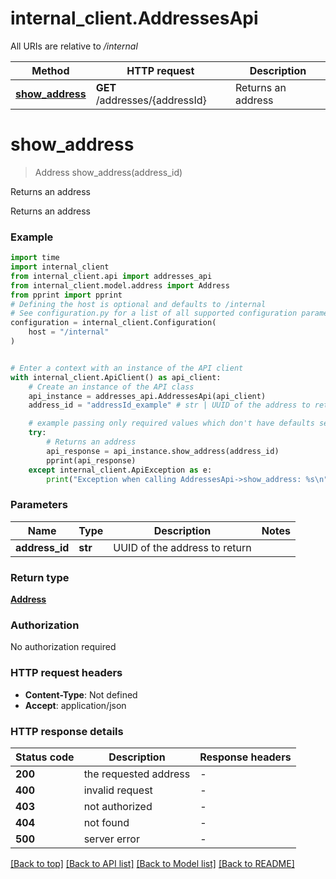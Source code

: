 # internal_client.AddressesApi

All URIs are relative to */internal*

Method | HTTP request | Description
------------- | ------------- | -------------
[**show_address**](AddressesApi.md#show_address) | **GET** /addresses/{addressId} | Returns an address


# **show_address**
> Address show_address(address_id)

Returns an address

Returns an address

### Example


```python
import time
import internal_client
from internal_client.api import addresses_api
from internal_client.model.address import Address
from pprint import pprint
# Defining the host is optional and defaults to /internal
# See configuration.py for a list of all supported configuration parameters.
configuration = internal_client.Configuration(
    host = "/internal"
)


# Enter a context with an instance of the API client
with internal_client.ApiClient() as api_client:
    # Create an instance of the API class
    api_instance = addresses_api.AddressesApi(api_client)
    address_id = "addressId_example" # str | UUID of the address to return

    # example passing only required values which don't have defaults set
    try:
        # Returns an address
        api_response = api_instance.show_address(address_id)
        pprint(api_response)
    except internal_client.ApiException as e:
        print("Exception when calling AddressesApi->show_address: %s\n" % e)
```


### Parameters

Name | Type | Description  | Notes
------------- | ------------- | ------------- | -------------
 **address_id** | **str**| UUID of the address to return |

### Return type

[**Address**](Address.md)

### Authorization

No authorization required

### HTTP request headers

 - **Content-Type**: Not defined
 - **Accept**: application/json


### HTTP response details

| Status code | Description | Response headers |
|-------------|-------------|------------------|
**200** | the requested address |  -  |
**400** | invalid request |  -  |
**403** | not authorized |  -  |
**404** | not found |  -  |
**500** | server error |  -  |

[[Back to top]](#) [[Back to API list]](../README.md#documentation-for-api-endpoints) [[Back to Model list]](../README.md#documentation-for-models) [[Back to README]](../README.md)


